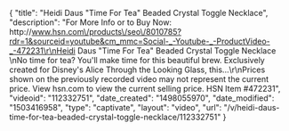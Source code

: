 {
    "title": "Heidi Daus \"Time For Tea\" Beaded Crystal Toggle Necklace",
    "description": "For More Info or to Buy Now: http:\/\/www.hsn.com\/products\/seo\/8010785?rdr=1&sourceid=youtube&cm_mmc=Social-_-Youtube-_-ProductVideo-_-472231\r\nHeidi Daus \"Time For Tea\" Beaded Crystal Toggle Necklace   \nNo time for tea? You'll make time for this beautiful brew. Exclusively created for Disney's Alice Through the Looking Glass, this...\r\nPrices shown on the previously recorded video may not represent the current price.  View hsn.com to view the current selling price. HSN Item #472231",
    "videoid": "112332751",
    "date_created": "1498055970",
    "date_modified": "1503416958",
    "type": "captivate",
    "layout": "video",
    "url": "\/v\/heidi-daus-time-for-tea-beaded-crystal-toggle-necklace\/112332751"
}